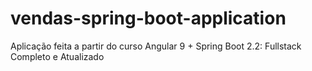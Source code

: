 # vendas-spring-boot-application
Aplicação feita a partir do curso Angular 9 + Spring Boot 2.2: Fullstack Completo e Atualizado
